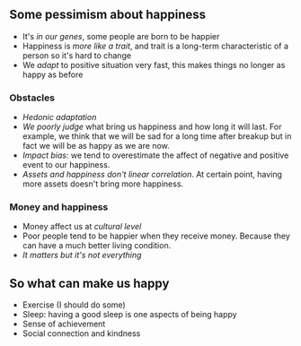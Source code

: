## Some pessimism about happiness
* It's _in our genes_, some people are born to be happier
* Happiness is _more like a trait_, and trait is a long-term characteristic of a person so it's hard to change
* We _adapt_ to positive situation very fast, this makes things no longer as happy as before

### Obstacles 
* _Hedonic adaptation_
* _We poorly judge_ what bring us happiness and how long it will last. For example, we think that we will be sad for a long time after breakup but in fact we will be as happy as we are now.
* _Impact bias_: we tend to overestimate the affect of negative and positive event to our happiness.
* _Assets and happiness don't linear correlation_. At certain point, having more assets doesn't bring more happiness.

### Money and happiness
* Money affect us at _cultural level_
* Poor people tend to be happier when they receive money. Because they can have a much better living condition.
* _It matters but it's not everything_

## So what can make us happy 
* Exercise (I should do some)
* Sleep: having a good sleep is one aspects of being happy
* Sense of achievement
* Social connection and kindness
